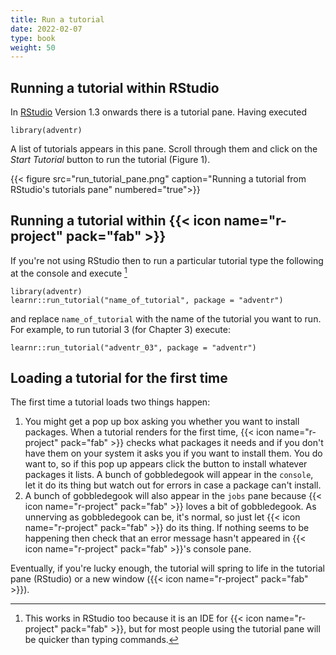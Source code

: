 ```yaml
---
title: Run a tutorial
date: 2022-02-07
type: book
weight: 50
---
```



## Running a tutorial within RStudio

In [RStudio](https://www.rstudio.com/) Version 1.3 onwards there is a tutorial pane. Having executed

```
library(adventr)
```

A list of tutorials appears in this pane. Scroll through them and click on the *Start Tutorial* button to run the tutorial (Figure 1). 

{{< figure src="run_tutorial_pane.png" caption="Running a tutorial from RStudio's tutorials pane" numbered="true">}}

## Running a tutorial within {{< icon name="r-project" pack="fab" >}}

If you're not using RStudio then to run a particular tutorial type the following at the console and execute [^1]

```
library(adventr)
learnr::run_tutorial("name_of_tutorial", package = "adventr")
```

and replace `name_of_tutorial` with the name of the tutorial you want to run. For example, to run tutorial 3 (for Chapter 3) execute:

```
learnr::run_tutorial("adventr_03", package = "adventr")
```

## Loading a tutorial for the first time

The first time a tutorial loads two things happen:

1. You might get a pop up box asking you whether you want to install packages. When a tutorial renders for the first time, {{< icon name="r-project" pack="fab" >}} checks what packages it needs and if you don't have them on your system it asks you if you want to install them. You do want to, so if this pop up appears click the button to install whatever packages it lists. A bunch of gobbledegook will appear in the `console`, let it do its thing but watch out for errors in case a package can't install. 
2. A bunch of gobbledegook will also appear in the `jobs` pane because {{< icon name="r-project" pack="fab" >}} loves a bit of gobbledegook. As unnerving as gobbledegook can be, it's normal, so just let {{< icon name="r-project" pack="fab" >}} do its thing. If nothing seems to be happening then check that an error message hasn't appeared in {{< icon name="r-project" pack="fab" >}}'s console pane.

Eventually, if you're lucky enough, the tutorial will spring to life in the tutorial pane (RStudio) or a new window ({{< icon name="r-project" pack="fab" >}}).


[^1]: This works in RStudio too because it is an IDE for {{< icon name="r-project" pack="fab" >}}, but for most people using the tutorial pane will be quicker than typing commands.
